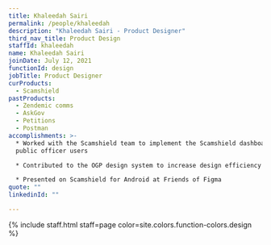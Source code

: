 ```yaml
---
title: Khaleedah Sairi
permalink: /people/khaleedah
description: "Khaleedah Sairi - Product Designer"
third_nav_title: Product Design
staffId: khaleedah
name: Khaleedah Sairi
joinDate: July 12, 2021
functionId: design
jobTitle: Product Designer
curProducts:
  - Scamshield
pastProducts:
  - Zendemic comms
  - AskGov
  - Petitions
  - Postman
accomplishments: >-
  * Worked with the Scamshield team to implement the Scamshield dashboard for
  public officer users

  * Contributed to the OGP design system to increase design efficiency across the whole of OGP

  * Presented on Scamshield for Android at Friends of Figma
quote: ""
linkedinId: ""

---
```


{% include staff.html staff=page color=site.colors.function-colors.design %}
